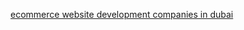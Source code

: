 <a href="https://nexttechdubai.blogspot.com/2024/02/why-choose-ecommerce-website.html">ecommerce website development companies in dubai</a>
